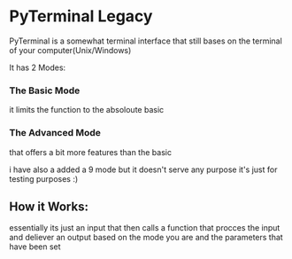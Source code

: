 # PyTerminal Legacy

PyTerminal is a somewhat terminal interface that still bases on the terminal of your computer(Unix/Windows)

It has 2 Modes:

### The Basic Mode 
it limits the function to the absoloute basic 

### The Advanced Mode 
that offers a bit more features than the basic 

i have also a added a 9 mode but it doesn't serve any purpose it's just for testing purposes :)

## How it Works:
essentially its just an input that then calls a function that procces the input and deliever an 
output based on the mode you are and the parameters that have been set
